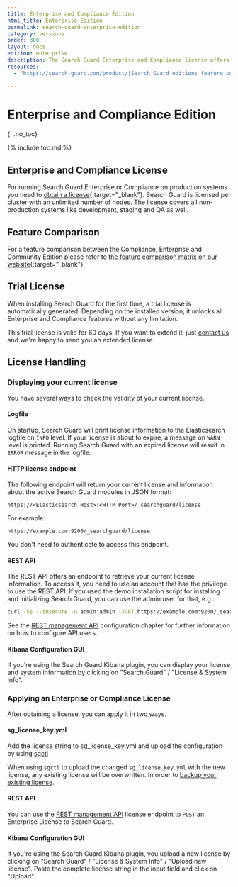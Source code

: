 ```yaml
---
title: Enterprise and Compliance Edition
html_title: Enterprise Edition
permalink: search-guard-enterprise-edition
category: versions
order: 300
layout: docs
edition: enterprise
description: The Search Guard Enterprise and Compliance license offers enterprise security for Elasticsearch and Kibana.
resources:
  - "https://search-guard.com/product/|Search Guard editions feature comparison (website)"

---
```

<!---
Copyright 2022 floragunn GmbH
-->

# Enterprise and Compliance Edition
{: .no_toc}

{% include toc.md %}

## Enterprise and Compliance License

For running Search Guard Enterprise or Compliance on production systems you need to [obtain a license](https://search-guard.com/licensing/){:target="_blank"}. Search Guard is licensed per cluster with an unlimited number of nodes. The license covers all non-production systems like development, staging and QA as well.

## Feature Comparison

For a feature comparison between the Compliance, Enterprise and Community Edition please refer to [the feature comparison matrix on our website](https://search-guard.com/licensing/){:target="_blank"}.

## Trial License

When installing Search Guard for the first time, a trial license is automatically generated. Depending on the installed version, it unlocks all Enterprise and Compliance features without any limitation.

This trial license is valid for 60 days. If you want to extend it, just [contact us](https://search-guard.com/contacts/) and we're happy to send you an extended license. 

## License Handling

### Displaying your current license

You have several ways to check the validity of your current license.

#### Logfile

On startup, Search Guard will print license information to the Elasticsearch logfile on `INFO` level. If your license is about to expire, a message on `WARN` level is printed. Running Search Guard with an expired license will result in `ERROR` message in the logfile.

#### HTTP license endpoint

The following endpoint will return your current license and information about the active Search Guard modules in JSON format:

```
https://<Elasticsearch Host>:<HTTP Port>/_searchguard/license
```

For example:

```
https://example.com:9200/_searchguard/license
```

You don't need to authenticate to access this endpoint.

#### REST API

The REST API offers an endpoint to retrieve your current license information. To access it, you need to use an account that has the privilege to use the REST API. If you used the demo installation script for installing and initializing Search Guard, you can use the admin user for that, e.g.:

```bash
curl -Ss --insecure -u admin:admin -XGET https://example.com:9200/_searchguard/license?pretty
```

See the [REST management API](rest-api) configuration chapter for further information on how to configure API users.

#### Kibana Configuration GUI

If you're using the Search Guard Kibana plugin, you can display your license and system information by clicking on "Search Guard" / "License & System Info".

### Applying an Enterprise or Compliance License

After obtaining a license, you can apply it in two ways. 

#### sg_license_key.yml

Add the license string to sg_license_key.yml and upload the configuration by using [sgctl](changelog-searchguard-flx-1_0_0#sg_license_key)

When using `sgctl` to upload the changed `sg_license_key.yml` with the new license, any existing license will be overwritten. In order to [backup your existing license](sgctl-configuration-changes).
#### REST API

You can use the [REST management API](rest-api) license endpoint to `POST` an Enterprise License to Search Guard.

#### Kibana Configuration GUI

If you're using the Search Guard Kibana plugin, you upload a new license by clicking on "Search Guard" / "License & System Info" / "Upload new license". Paste the complete license string in the input field and click on "Upload".